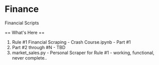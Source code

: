# Finance
Financial Scripts

== What's Here ==
1. Rule #1 Financial Scraping - Crash Course.ipynb - Part #1
2. Part #2 through #N - TBD
3. market_sales.py - Personal Scraper for Rule #1 - working, functional, never complete..
